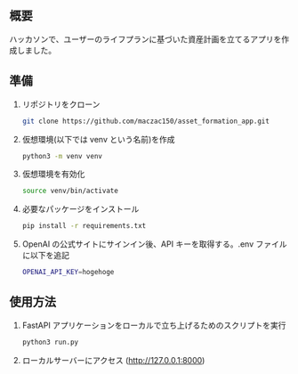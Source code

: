 ## 概要

ハッカソンで、ユーザーのライフプランに基づいた資産計画を立てるアプリを作成しました。

## 準備

1. リポジトリをクローン
   ```bash
   git clone https://github.com/maczac150/asset_formation_app.git
   ```
2. 仮想環境(以下では venv という名前)を作成
   ```bash
   python3 -m venv venv
   ```
3. 仮想環境を有効化
   ```bash
   source venv/bin/activate
   ```
4. 必要なパッケージをインストール
   ```bash
   pip install -r requirements.txt
   ```
5. OpenAI の公式サイトにサインイン後、API キーを取得する。.env ファイルに以下を追記
   ```bash
   OPENAI_API_KEY=hogehoge
   ```

## 使用方法

1. FastAPI アプリケーションをローカルで立ち上げるためのスクリプトを実行
   ```bash
   python3 run.py
   ```
2. ローカルサーバーにアクセス (http://127.0.0.1:8000)
